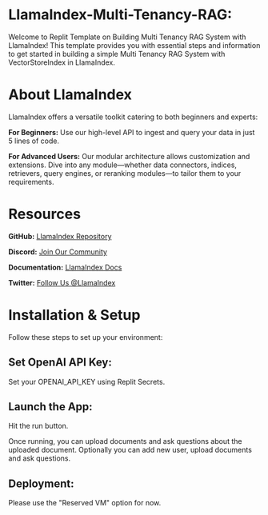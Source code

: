 # LlamaIndex-Multi-Tenancy-RAG:
Welcome to Replit Template on Building Multi Tenancy RAG System with LlamaIndex! This template provides you with essential steps and information to get started in building a simple Multi Tenancy RAG System with VectorStoreIndex in LlamaIndex.

# About LlamaIndex
LlamaIndex offers a versatile toolkit catering to both beginners and experts:

**For Beginners:** Use our high-level API to ingest and query your data in just 5 lines of code.

**For Advanced Users:** Our modular architecture allows customization and extensions. Dive into any module—whether data connectors, indices, retrievers, query engines, or reranking modules—to tailor them to your requirements.

# Resources
**GitHub:** [LlamaIndex Repository](https://github.com/jerryjliu/llama_index/tree/main)

**Discord:** [Join Our Community](https://discord.gg/dGcwcsnxhU)

**Documentation:** [LlamaIndex Docs](https://gpt-index.readthedocs.io/)

**Twitter:** [Follow Us @LlamaIndex](https://twitter.com/llama_index)

# Installation & Setup
Follow these steps to set up your environment:

## Set OpenAI API Key:

Set your OPENAI_API_KEY using Replit Secrets.

## Launch the App:
Hit the run button.

Once running, you can upload documents and ask questions about the uploaded document. Optionally you can add new user, upload documents and ask questions.

## Deployment:
Please use the "Reserved VM" option for now.